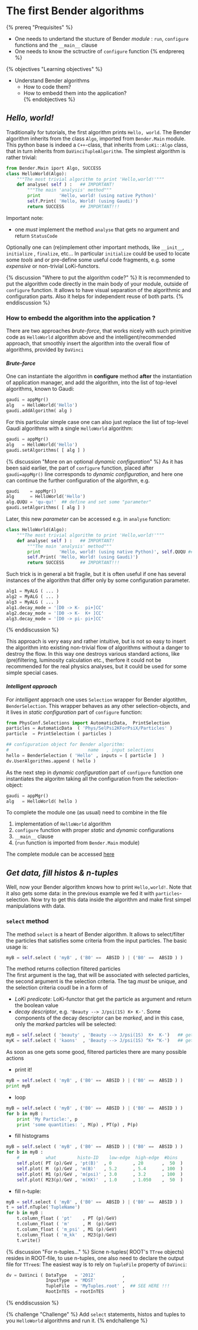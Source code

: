 # The first Bender algorithms 

{% prereq "Prequisites" %}
* One needs to undertand the stucture of Bender _module_ : `run`, `configure` functions 
and the `__main__` clause
* One needs to know the sctructire of `configure` function
{% endprereq %}

{% objectives "Learning objectives" %}
* Understand Bender algorithms
  * How to code them?
  * How to embedd them into the application?  
{% endobjectives %}


## _Hello, world!_ 

Traditionally for tutorials, the first algorithm prints `Hello, world`. 
The Bender algorithm inherits from the class `Algo`,  imported from `Bender.Main` module.
This python base is indeed a `C++`-class, that inherits from 
`LoKi::Algo` class, that in turn inherits from `DaVinciTupleAlgorithm`. 
The simplest algorithm is rather trivial:
```python
from Bender.Main iport Algo, SUCCESS 
class HelloWorld(Algo):
    """The most trivial algorithm to print 'Hello,world!'"""
    def analyse( self ) :   ## IMPORTANT! 
        """The main 'analysis' method"""        
        print       'Hello, world! (using native Python)'
        self.Print( 'Hello, World! (using Gaudi)')
        return SUCCESS      ## IMPORTANT!!! 
```
Important note:
 - one _must_ implement the method `analyse` that gets no argument and return `StatusCode`

Optionally one can (re)implement other important methods, like `__init__`,
`initialize` , `finalize`, etc...
In particular `initialize` could be used to locate some _tools_ and or pre-define some
useful code  fragments, e.g. some _expensive_ or non-trivial LoKi-functors.




{% discussion "Where to put the algorithm code?" %}
It is recommended to put the algorithm code directly in the main body of your module, 
outside of `configure` function. It allows to have visual separation of 
the algorithmic and configuration parts.  Also it helps for independent reuse of both parts. 
{% enddiscussion %}

### How to embedd the algorithm into the application ?

There are two approaches _brute-force_, that works nicely with such primitive code 
as `HelloWorld` algorithm above and the intelligent/recommended approach, that smoothly insert the algorithm into the overall flow of algorithms, provided by `DaVinci`

#### _Brute-force_

One can instantiate the algorithm in __configure__ method  **after** the instantiation of application manager, 
and add the algorithm, into the list of top-level algorithms, known to Gaudi:
```python
gaudi = appMgr() 
alg   = HelloWorld('Hello')
gaudi.addAlgorithm( alg )  
```
For this particular simple case one can also just replace the list of top-level Gaudi algorithms 
with a single `HelloWorld` algorithm:
```python
gaudi = appMgr() 
alg   = HelloWorld('Hello')
gaudi.setAlgorithms( [ alg ] )  
```
{% discussion "More on an optional _dynamic configuration_" %}
As it has been said earlier, the part of `configure` function, placed after `gaudi=appMgr()` line 
corresponds to _dynamic configuration_, 
and here one can continue the further configuration of the algorthm, e.g. 
```python
gaudi    = appMgr() 
alg      = HelloWorld('Hello')
alg.QUQU = 'qu-qu!'  ## define and set some "parameter" 
gaudi.setAlgorithms( [ alg ] )  
```
Later, this new _parameter_ can be accessed e.g. in `analyse` function:
```python
class HelloWorld(Algo):
    """The most trivial algorithm to print 'Hello,world!'"""
    def analyse( self ) :   ## IMPORTANT! 
        """The main 'analysis' method"""        
        print       'Hello, world! (using native Python)', self.QUQU ## use "parameter"
        self.Print( 'Hello, World! (using Gaudi)')
        return SUCCESS      ## IMPORTANT!!! 
```

Such trick is in general a bit fragile, but it is often useful if one has 
several instances of the algorithm that differ only by some  configuration parameter.
```python
alg1 = MyALG ( ... ) 
alg2 = MyALG ( ... ) 
alg3 = MyALG ( ... ) 
alg1.decay_mode = '[D0 -> K-  pi+]CC'
alg2.decay_mode = '[D0 -> K-  K+ ]CC'
alg3.decay_mode = '[D0 -> pi- pi+]CC'
```
{% enddiscussion %}

This approach is very easy and rather intuitive, but is not so easy to insert the algorithm 
into existing non-trivial flow of algorithms without  a danger to destroy the flow.
In this  way one destroys various standard actions, like (pre)filtering, 
luminosity calculation etc., 
therfore it could not be recommended for the real physics analyses, but 
it could be used for some  simple special cases.

#### _Intelligent approach_ 

For _intelligent_ approach one uses `Selection` wrapper for Bender algotithm, `BenderSelection`. 
This wrapper behaves as any other selection-objects, and it lives 
in _static configuration_ part of `configure` function:
```python
from PhysConf.Selections import AutomaticData,  PrintSelection
particles = AutomaticData  ( 'Phys/SelPsi2KForPsiX/Particles' ) 
particle  = PrintSelection ( particles )  

## configuration object for Bender algorithm:
#                              name   , input selections 
hello = BenderSelection ( 'Hello' , inputs = [ particle ]  )  
dv.UserAlgorithms.append ( hello )
```
As the next step in _dynamic configuration_ part of `configure` function
one instantiates the  algoritm taking all the configuration from  the selection-object:
```python
gaudi = appMgr() 
alg   = HelloWorld( hello ) 
```

To complete the module one (as usual) need to combine in the file
 1. implementation of `HelloWorld` algorithm
 2. `configure` function with proper _static_ and _dynamic_ configurations
 3. `__main__` clause
 4. (`run` function is imported from `Bender.Main` module)
    
The complete module can be accessed [here](https://gist.github.com/VanyaBelyaev/82c6b51790a9a692f04569aa51a879d2)

##  _Get data, fill histos & n-tuples_ 

Well, now your Bender algorithm knows how to print `Hello,world!`. 
Note that it also gets some data: in the previous example we fed 
it with `particles`-selection. 
Now try to get this data inside 
the algorithm and make first simpel manipulations with data.

### `select` method 
The method `select`  is a heart of Bender algorithm. It allows to select/filter 
the particles that satisfies some criteria from the input particles.
The basic usage is:
```python
myB = self.select ( 'myB' , ('B0' ==  ABSID ) | ('B0' ==  ABSID ) )
```
The method returns collection filtered particles  
The first argument is the tag, that will be associated with    selected particles, 
the second    argument is the selection  criteria. 
The tag _*must*_ be unique, and the selection  criteria coudl be in a form of
  - _LoKi predicate_:  LoKi-functor that get the particle as  argument and return the boolean value
  - _decay descriptor_, e.g.  `'Beauty --> J/psi(1S) K+ K-'`. Some components of the decay descriptor can be 
 _marked_, and in this case, only the _marked_ partcles will be selected:
```python
myB = self.select ( 'beauty' , 'Beauty --> J/psi(1S)  K+  K-')   ## get the heads of the decay
myK = self.select ( 'kaons'  , 'Beauty --> J/psi(1S) ^K+ ^K-')   ## get only kaons 
```

As soon  as one gets  some good, filtered particles there are many possible actions  
 - print it!
```python
myB = self.select ( 'myB' , ('B0' ==  ABSID ) | ('B0' ==  ABSID ) )
print myB 
```
 - loop
```python
myB = self.select ( 'myB' , ('B0' ==  ABSID ) | ('B0' ==  ABSID ) )
for b in myB : 
    print 'My Particle:', p 
    print 'some quantities: ', M(p) , PT(p) , P(p)  
```
 - fill histograms 
```python
myB = self.select ( 'myB' , ('B0' ==  ABSID ) | ('B0' ==  ABSID ) )
for b in myB : 
    #          what        histo-ID    low-edge  high-edge  #bins 
    self.plot( PT (p)/GeV , 'pt(B)'  , 0        , 20       ,  50  ) 
    self.plot( M  (p)/GeV , 'm(B)'   , 5.2      , 5.4      , 100  ) 
    self.plot( M1 (p)/GeV , 'm(psi)' , 3.0      , 3.2      , 100  )
    self.plot( M23(p)/GeV , 'm(KK)'  , 1.0      , 1.050    ,  50  )
```
  - fill n-tuple:
```python
myB = self.select ( 'myB' , ('B0' ==  ABSID ) | ('B0' ==  ABSID ) )
t = self.nTuple('TupleName') 
for b in myB : 
    t.column_float ( 'pt'    , PT (p)/GeV) 
    t.column_float ( 'm'     , M  (p)/GeV) 
    t.column_float ( 'm_psi' , M1 (p)/GeV) 
    t.column_float ( 'm_kk'  , M23(p)/GeV) 
    t.write() 
```
{% discussion "For n-tuples..." %}
Sicne n-tuples( ROOT's `TTree` objects) resides in ROOT-file, 
to use n-tuples, one also need to declare the output file for `TTree`s:
The easiest   way is to rely  on `TupleFile` property of `DaVinci`:
```python
dv = DaVinci ( DataType   = '2012'          ,
               InputType  = 'MDST'          ,
               TupleFile  = 'MyTuples.root' ,  ## SEE HERE !!! 
               RootInTES  = rootInTES       )
```
{% enddiscussion %} 
  
{% challenge "Challenge" %}
Add  `select` statements, histos and tuples to you `HelloWorld` algorithms and run it.
{% endchallenge %}
